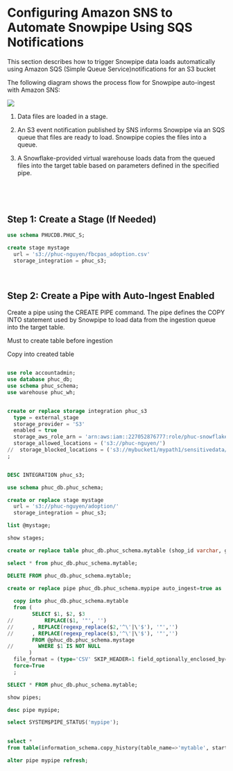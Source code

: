 
# **Configuring Amazon SNS to Automate Snowpipe Using SQS Notifications**


This section describes how to trigger Snowpipe data loads automatically using Amazon SQS (Simple Queue Service)notifications for an S3 bucket

The following diagram shows the process flow for Snowpipe auto-ingest with Amazon SNS:

![](https://github.com/nhphuc2210/previous-similar-projects/blob/main/data-pipeline--s3-to-snowflake\.data\snowflake-4.jpg)

1. Data files are loaded in a stage.

2. An S3 event notification published by SNS informs Snowpipe via an SQS queue that files are ready to load. Snowpipe copies the files into a queue.

3. A Snowflake-provided virtual warehouse loads data from the queued files into the target table based on parameters defined in the specified pipe.


#

<br />

## **Step 1: Create a Stage (If Needed)**

```sql
use schema PHUCDB.PHUC_S;

create stage mystage
  url = 's3://phuc-nguyen/fbcpas_adoption.csv'
  storage_integration = phuc_s3;
```
<br />

## **Step 2: Create a Pipe with Auto-Ingest Enabled**

Create a pipe using the CREATE PIPE command. The pipe defines the COPY INTO <table> statement used by Snowpipe to load data from the ingestion queue into the target table.

Must to create table before ingestion



Copy into created table

```sql

use role accountadmin;
use database phuc_db;
use schema phuc_schema;
use warehouse phuc_wh;


create or replace storage integration phuc_s3
  type = external_stage
  storage_provider = 'S3'
  enabled = true
  storage_aws_role_arn = 'arn:aws:iam::227052876777:role/phuc-snowflake'
  storage_allowed_locations = ('s3://phuc-nguyen/')
//  storage_blocked_locations = ('s3://mybucket1/mypath1/sensitivedata/', 's3://mybucket2/mypath2/sensitivedata/')
;


DESC INTEGRATION phuc_s3;

use schema phuc_db.phuc_schema;

create or replace stage mystage
  url = 's3://phuc-nguyen/adoption/'
  storage_integration = phuc_s3;

list @mystage;

show stages;

create or replace table phuc_db.phuc_schema.mytable (shop_id varchar, grass_date varchar, segment varchar);

select * from phuc_db.phuc_schema.mytable;

DELETE FROM phuc_db.phuc_schema.mytable;

create or replace pipe phuc_db.phuc_schema.mypipe auto_ingest=true as
  
  copy into phuc_db.phuc_schema.mytable
  from (
        SELECT $1, $2, $3
//          REPLACE($1, '"', '') 
//      , REPLACE(regexp_replace($2,'^\'|\'$'), '"','') 
//      , REPLACE(regexp_replace($3,'^\'|\'$'), '"','')
        FROM @phuc_db.phuc_schema.mystage
//        WHERE $1 IS NOT NULL
       )
  file_format = (type='CSV' SKIP_HEADER=1 field_optionally_enclosed_by='"')
  force=True
  ;

SELECT * FROM phuc_db.phuc_schema.mytable;

show pipes;

desc pipe mypipe;

select SYSTEM$PIPE_STATUS('mypipe');

           
select *
from table(information_schema.copy_history(table_name=>'mytable', start_time=> dateadd(hours, -1, current_timestamp())));

alter pipe mypipe refresh;

```

